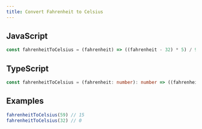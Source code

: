 ```yaml
---
title: Convert Fahrenheit to Celsius
---
```


## JavaScript
```js
const fahrenheitToCelsius = (fahrenheit) => ((fahrenheit - 32) * 5) / 9
```

## TypeScript
```ts
const fahrenheitToCelsius = (fahrenheit: number): number => ((fahrenheit - 32) * 5) / 9
```

## Examples
```js
fahrenheitToCelsius(59) // 15
fahrenheitToCelsius(32) // 0
```
